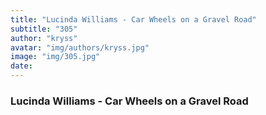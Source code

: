 ```yaml
---
title: "Lucinda Williams - Car Wheels on a Gravel Road"
subtitle: "305"
author: "kryss"
avatar: "img/authors/kryss.jpg"
image: "img/305.jpg"
date:
---
```


### Lucinda Williams - Car Wheels on a Gravel Road

